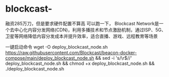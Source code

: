 # blockcast-
融资285万刀，但是要求硬件配置不算高 可以跑一下，  Blockcast Network是一个去中心化内容分发网络(CDN)，利用多播技术和节点激励机制，通过ISP、5G、卫星等网络降低内容分发成本并提升效率，适合直播、游戏、远程教育等场景

一键启动命令
wget -O deploy_blockcast_node.sh https://raw.githubusercontent.com/Blockcast/beacon-docker-compose/main/deploy_blockcast_node.sh && sed -i 's/\r$//' deploy_blockcast_node.sh && chmod +x deploy_blockcast_node.sh && ./deploy_blockcast_node.sh
